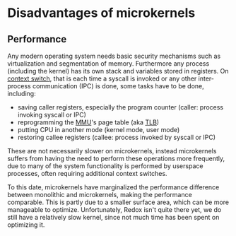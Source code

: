 Disadvantages of microkernels
=============================

Performance
-----------

Any modern operating system needs basic security mechanisms such as virtualization and segmentation of memory. Furthermore any process (including the kernel) has its own stack and variables stored in registers. On [context switch](https://en.wikipedia.org/wiki/Context_switch), that is each time a syscall is invoked or any other inter-process communication (IPC) is done, some tasks have to be done, including:

* saving caller registers, especially the program counter (caller: process invoking syscall or IPC)
* reprogramming the [MMU](https://en.wikipedia.org/wiki/Memory_management_unit)'s page table (aka [TLB](https://en.wikipedia.org/wiki/Translation_lookaside_buffer))
* putting CPU in another mode (kernel mode, user mode)
* restoring callee registers (callee: process invoked by syscall or IPC)

These are not necessarily slower on microkernels, instead microkernels suffers from having the need to perform these operations more frequently, due to many of the system functionality is performed by userspace processes, often requiring additional context switches.

To this date, microkernels have marginalized the performance difference between monolithic and microkernels, making the performance comparable. This is partly due to a smaller surface area, which can be more manageable to optimize. Unfortunately, Redox isn't quite there yet, we do still have a relatively slow kernel, since not much time has been spent on optimizing it.
